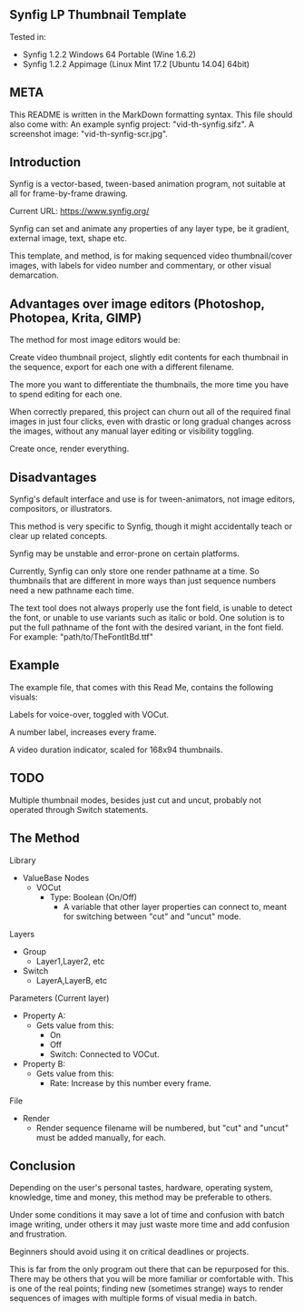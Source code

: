 Synfig LP Thumbnail Template
----------------------------

Tested in:
* Synfig 1.2.2 Windows 64 Portable (Wine 1.6.2)
* Synfig 1.2.2 Appimage (Linux Mint 17.2 [Ubuntu 14.04] 64bit)

META
----
This README is written in the MarkDown formatting syntax.
This file should also come with:
An example synfig project: "vid-th-synfig.sifz".
A screenshot image: "vid-th-synfig-scr.jpg".

Introduction
------------
Synfig is a vector-based, tween-based animation program,
 not suitable at all for frame-by-frame drawing.

Current URL: https://www.synfig.org/

Synfig can set and animate any properties of any layer type,
be it gradient, external image, text, shape etc.

This template, and method, is for making sequenced video
 thumbnail/cover images, with labels for video number and 
 commentary, or other visual demarcation.


Advantages over image editors
(Photoshop, Photopea, Krita, GIMP)
----------------------------------
The method for most image editors would be:

Create video thumbnail project, slightly edit
 contents for each thumbnail in the sequence,
 export for each one with a different filename.

The more you want to differentiate the thumbnails,
 the more time you have to spend editing for each one.

When correctly prepared, this project can churn
 out all of the required final images in just four clicks,
 even with drastic or long gradual changes across the images,
 without any manual layer editing or visibility toggling.

Create once, render everything.


Disadvantages
-------------
Synfig's default interface and use is for tween-animators,
not image editors, compositors, or illustrators.

This method is very specific to Synfig, though it
might accidentally teach or clear up related concepts.

Synfig may be unstable and error-prone on certain platforms.

Currently, Synfig can only store one render pathname at a time.
So thumbnails that are different in more ways than just
sequence numbers need a new pathname each time.

The text tool does not always properly use the font field,
is unable to detect the font, or unable to use variants such
as italic or bold. One solution is to put the full pathname
of the font with the desired variant, in the font field.
For example: "path/to/TheFontItBd.ttf"

Example
-------
The example file, that comes with this Read Me,
contains the following visuals:

Labels for voice-over, toggled with VOCut.

A number label, increases every frame.

A video duration indicator, scaled for 168x94 thumbnails.


TODO
----
Multiple thumbnail modes, besides just cut and uncut,
probably not operated through Switch statements.


The Method
----------
Library
  * ValueBase Nodes
    * VOCut
      * Type: Boolean (On/Off)
        * A variable that other layer
          properties can connect to,
          meant for switching between
          "cut" and "uncut" mode.

Layers
  * Group
    * Layer1,Layer2, etc
  * Switch
    * LayerA,LayerB, etc

Parameters (Current layer)
  * Property A:
    * Gets value from this:
      * On
      * Off
      * Switch: Connected to VOCut.
  * Property B:
    * Gets value from this:
      * Rate: Increase by this number every frame.
    
File
  * Render
    * Render sequence filename will be
      numbered, but "cut" and "uncut"
      must be added manually, for each.


Conclusion
----------
Depending on the user's personal tastes, hardware, operating
 system, knowledge, time and money, this method may be
 preferable to others.

Under some conditions it may save a lot of time and confusion
 with batch image writing, under others it may just waste more
 time and add confusion and frustration.

Beginners should avoid using it on critical deadlines or
 projects.

This is far from the only program out there that can be
 repurposed for this. There may be others that you will be
 more familiar or comfortable with. This is one of the real
 points; finding new (sometimes strange) ways to render
 sequences of images with multiple forms of visual media
 in batch.
